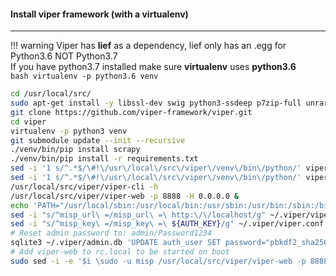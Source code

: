 #### Install viper framework (with a virtualenv)
-----------------------

!!! warning
    Viper has **lief** as a dependency, lief only has an .egg for Python3.6 NOT Python3.7<br />
    If you have python3.7 installed make sure **virtualenv** uses **python3.6**<br />
    ```bash
    virtualenv -p python3.6 venv
    ```

```bash
cd /usr/local/src/
sudo apt-get install -y libssl-dev swig python3-ssdeep p7zip-full unrar-free sqlite python3-pyclamd exiftool radare2 python3-magic python3-sqlalchemy python3-prettytable
git clone https://github.com/viper-framework/viper.git
cd viper
virtualenv -p python3 venv
git submodule update --init --recursive
./venv/bin/pip install scrapy
./venv/bin/pip install -r requirements.txt
sed -i '1 s/^.*$/\#!\/usr\/local\/src\/viper\/venv\/bin\/python/' viper-cli
sed -i '1 s/^.*$/\#!\/usr\/local\/src\/viper\/venv\/bin\/python/' viper-web
/usr/local/src/viper/viper-cli -h
/usr/local/src/viper/viper-web -p 8888 -H 0.0.0.0 &
echo 'PATH="/usr/local/sbin:/usr/local/bin:/usr/sbin:/usr/bin:/sbin:/bin:/usr/games:/usr/local/games:/usr/local/src/viper"' |sudo tee /etc/environment
sed -i "s/^misp_url\ =/misp_url\ =\ http:\/\/localhost/g" ~/.viper/viper.conf
sed -i "s/^misp_key\ =/misp_key\ =\ ${AUTH_KEY}/g" ~/.viper/viper.conf
# Reset admin password to: admin/Password1234
sqlite3 ~/.viper/admin.db 'UPDATE auth_user SET password="pbkdf2_sha256$100000$iXgEJh8hz7Cf$vfdDAwLX8tko1t0M1TLTtGlxERkNnltUnMhbv56wK/U="'
# Add viper-web to rc.local to be started on boot
sudo sed -i -e '$i \sudo -u misp /usr/local/src/viper/viper-web -p 8888 -H 0.0.0.0 > /tmp/viper-web_rc.local.log &\n' /etc/rc.local
```
